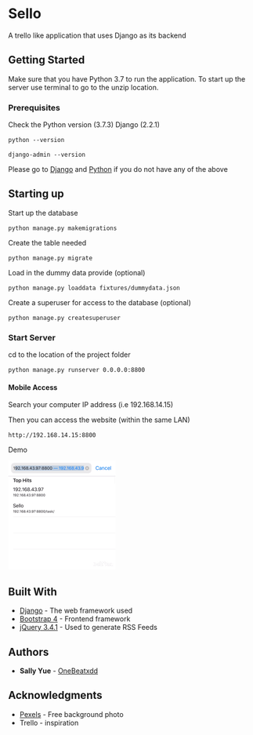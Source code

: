 # Sello
A trello like application that uses Django as its backend

## Getting Started

Make sure that you have Python 3.7 to run the application. 
To start up the server use terminal to go to the unzip location.

### Prerequisites

Check the Python version (3.7.3) Django (2.2.1)

```
python --version
```
```
django-admin --version
```

Please go to [Django](https://docs.djangoproject.com/en/2.2/topics/install/) and [Python](https://www.python.org/downloads/) if you do not have any of the above
## Starting up

Start up the database
``` 
python manage.py makemigrations
```
Create the table needed
```
python manage.py migrate
```
Load in the dummy data provide (optional)
```
python manage.py loaddata fixtures/dummydata.json
```
Create a superuser for access to the database (optional)
```
python manage.py createsuperuser
```

### Start Server

cd to the location of the project folder

```
python manage.py runserver 0.0.0.0:8800
```

#### Mobile Access
Search your computer IP address (i.e 192.168.14.15)

Then you can access the website (within the same LAN)

```
http://192.168.14.15:8800
```

Demo

![Mobile access](media/IMB_C2BGoc.GIF)

## Built With

* [Django](https://www.djangoproject.com/) - The web framework used
* [Bootstrap 4](https://getbootstrap.com/) - Frontend framework
* [jQuery 3.4.1](https://jquery.com/) - Used to generate RSS Feeds

## Authors

* **Sally Yue** - [OneBeatxdd](https://github.com/OneBeatxdd)

## Acknowledgments

* [Pexels](https://www.pexels.com/search/background/) - Free background photo
* Trello - inspiration